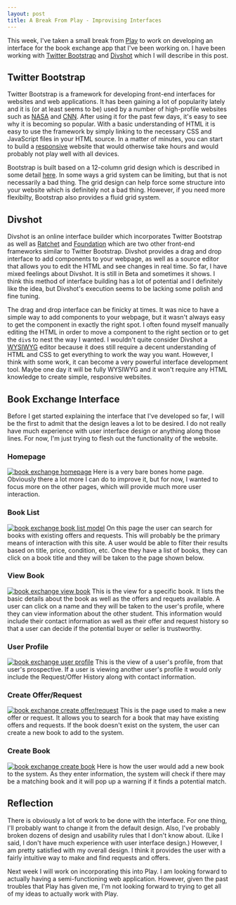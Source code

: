 ```yaml
---
layout: post
title: A Break From Play - Improvising Interfaces
---
```

This week, I've taken a small break from [Play](http://toddtaomae.wordpress.com/category/all/software-engineering/web-application-development/play-framework/) to work on developing an interface for the book exchange app that I've been working on. I have been working with [Twitter Bootstrap](http://twitter.github.io/bootstrap/) and [Divshot](http://www.divshot.com/) which I will describe in this post.

## Twitter Bootstrap
Twitter Bootstrap is a framework for developing front-end interfaces for websites and web applications. It has been gaining a lot of popularity lately and it is (or at least seems to be) used by a number of high-profile websites such as [NASA](http://www.nasa.gov/) and [CNN](http://www.cnn.com/). After using it for the past few days, it's easy to see why it is becoming so popular. With a basic understanding of HTML it is easy to use the framework by simply linking to the necessary CSS and JavaScript files in your HTML source. In a matter of minutes, you can start to build a [responsive](http://en.wikipedia.org/wiki/Responsive_web_design) website that would otherwise take hours and would probably not play well with all devices.

Bootstrap is built based on a 12-column grid design which is described in some detail [here](http://twitter.github.io/bootstrap/scaffolding.html). In some ways a grid system can be limiting, but that is not necessarily a bad thing. The grid design can help force some structure into your website which is definitely not a bad thing. However, if you need more flexibilty, Bootstrap also provides a fluid grid system.

## Divshot
Divshot is an online interface builder which incorporates Twitter Bootstrap as well as [Ratchet](http://maker.github.io/ratchet/) and [Foundation](http://foundation.zurb.com/) which are two other front-end frameworks similar to Twitter Bootstrap. Divshot provides a drag and drop interface to add components to your webpage, as well as a source editor that allows you to edit the HTML and see changes in real time. So far, I have mixed feelings about Divshot. It is still in Beta and sometimes it shows. I think this method of interface building has a lot of potential and I definitely like the idea, but Divshot's execution seems to be lacking some polish and fine tuning.

The drag and drop interface can be finicky at times. It was nice to have a simple way to add components to your webpage, but it wasn't always easy to get the component in exactly the right spot. I often found myself manually editing the HTML in order to move a component to the right section or to get the `div`s to nest the way I wanted. I wouldn't quite consider Divshot a [WYSIWYG](http://en.wikipedia.org/wiki/WYSIWYG) editor because it does still require a decent understanding of HTML and CSS to get everything to work the way you want. However, I think with some work, it can become a very powerful interface development tool. Maybe one day it will be fully WYSIWYG and it won't require any HTML knowledge to create simple, responsive websites.

## Book Exchange Interface
Before I get started explaining the interface that I've developed so far, I will be the first to admit that the design leaves a lot to be desired. I do not really have much experience with user interface design or anything along those lines. For now, I'm just trying to flesh out the functionality of the website.

### Homepage
[<img src="book_exchange_homepage.png" alt="book exchange homepage" />](book_exchange_homepage.png)
Here is a very bare bones home page. Obviously there a lot more I can do to improve it, but for now, I wanted to focus more on the other pages, which will provide much more user interaction.

### Book List
[<img src="book_exchange_book_list.png" alt="book exchange book list model" />](book_exchange_book_list.png)
On this page the user can search for books with existing offers and requests. This will probably be the primary means of interaction with this site. A user would be able to filter their results based on title, price, condition, etc. Once they have a list of books, they can click on a book title and they will be taken to the page shown below.

### View Book
[<img src="book_exchange_view_book.png" alt="book exchange view book" />](book_exchange_view_book.png)
This is the view for a specific book. It lists the basic details about the book as well as the offers and requets available. A user can click on a name and they will be taken to the user's profile, where they can view information about the other student. This information would include their contact information as well as their offer and request history so that a user can decide if the potential buyer or seller is trustworthy.

### User Profile
[<img src="book_exchange_user_profile.png" alt="book exchange user profile" />](book_exchange_user_profile.png)
This is the view of a user's profile, from that user's prospective. If a user is viewing another user's profile it would only include the Request/Offer History along with contact information.

### Create Offer/Request
[<img src="book_exchange_create_offer_request.png" alt="book exchange create offer/request" />](book_exchange_creater_offer_request.png)
This is the page used to make a new offer or request. It allows you to search for a book that may have existing offers and requests. If the book doesn't exist on the system, the user can create a new book to add to the system.

### Create Book
[<img src="book_exchange_create_book.png" alt="book exchange create book" />](book_exchange_create_book.png)
Here is how the user would add a new book to the system. As they enter information, the system will check if there may be a matching book and it will pop up a warning if it finds a potential match.

## Reflection
There is obviously a lot of work to be done with the interface. For one thing, I'll probably want to change it from the default design. Also, I've probably broken dozens of design and usability rules that I don't know about. (Like I said, I don't have much experience with user interface design.) However, I am pretty satisfied with my overall design. I think it provides the user with a fairly intuitive way to make and find requests and offers.

Next week I will work on incorporating this into Play. I am looking forward to actually having a semi-functioning web application. However, given the past troubles that Play has given me, I'm not looking forward to trying to get all of my ideas to actually work with Play.


